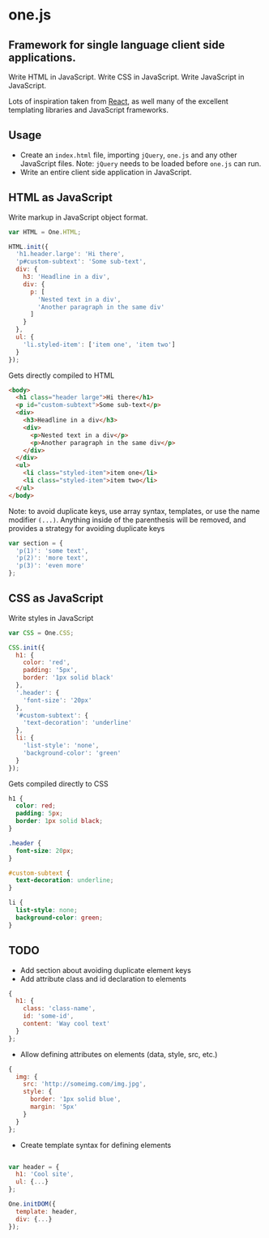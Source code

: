# one.js

## Framework for single language client side applications.

Write HTML in JavaScript. Write CSS in JavaScript. Write JavaScript in JavaScript.

Lots of inspiration taken from [React](http://facebook.github.io/react/), as well many of the excellent templating libraries and JavaScript frameworks.

## Usage

* Create an `index.html` file, importing `jQuery`, `one.js` and any other JavaScript files. Note: `jQuery` needs to be loaded before `one.js` can run.
* Write an entire client side application in JavaScript.

## HTML as JavaScript

Write markup in JavaScript object format.

```js
var HTML = One.HTML;

HTML.init({
  'h1.header.large': 'Hi there',
  'p#custom-subtext': 'Some sub-text',
  div: {
    h3: 'Headline in a div',
    div: {
      p: [
        'Nested text in a div',
        'Another paragraph in the same div'
      ]
    }
  },
  ul: {
    'li.styled-item': ['item one', 'item two']
  }
});
```

Gets directly compiled to HTML

```html
<body>
  <h1 class="header large">Hi there</h1>
  <p id="custom-subtext">Some sub-text</p>
  <div>
    <h3>Headline in a div</h3>
    <div>
      <p>Nested text in a div</p>
      <p>Another paragraph in the same div</p>
    </div>
  </div>
  <ul>
    <li class="styled-item">item one</li>
    <li class="styled-item">item two</li>
  </ul>
</body>
```

Note: to avoid duplicate keys, use array syntax, templates, or use the name modifier `(...)`. Anything inside of the parenthesis will be removed, and provides a strategy for avoiding duplicate keys

```js
var section = {
  'p(1)': 'some text',
  'p(2)': 'more text',
  'p(3)': 'even more'
};
```

## CSS as JavaScript

Write styles in JavaScript

```js
var CSS = One.CSS;

CSS.init({
  h1: {
    color: 'red',
    padding: '5px',
    border: '1px solid black'
  },
  '.header': {
    'font-size': '20px'
  },
  '#custom-subtext': {
    'text-decoration': 'underline'
  },
  li: {
    'list-style': 'none',
    'background-color': 'green'
  }
});
```

Gets compiled directly to CSS

```css
h1 {
  color: red;
  padding: 5px;
  border: 1px solid black;
}

.header {
  font-size: 20px;
}

#custom-subtext {
  text-decoration: underline;
}

li {
  list-style: none;
  background-color: green;
}

```

## TODO
* Add section about avoiding duplicate element keys
* Add attribute class and id declaration to elements
```js
{
  h1: {
    class: 'class-name',
    id: 'some-id',
    content: 'Way cool text'
  }
};
```
* Allow defining attributes on elements (data, style, src, etc.)
```js
{
  img: {
    src: 'http://someimg.com/img.jpg',
    style: {
      border: '1px solid blue',
      margin: '5px'
    }
  }
};
```
* Create template syntax for defining elements
```js

var header = {
  h1: 'Cool site',
  ul: {...}
};

One.initDOM({
  template: header,
  div: {...}
});
```
